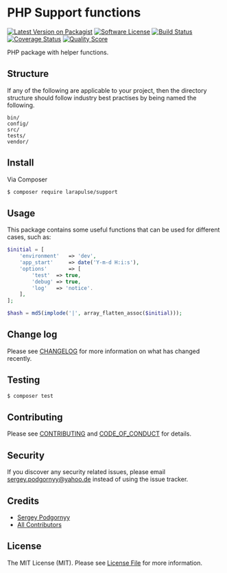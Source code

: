 # PHP Support functions

[![Latest Version on Packagist][ico-version]][link-packagist]
[![Software License][ico-license]](LICENSE.md)
[![Build Status][ico-travis]][link-travis]
[![Coverage Status][ico-scrutinizer]][link-scrutinizer]
[![Quality Score][ico-code-quality]][link-code-quality]
<!-- [![Total Downloads][ico-downloads]][link-downloads] -->

PHP package with helper functions.

## Structure

If any of the following are applicable to your project, then the directory structure should follow industry best practises by being named the following.

```
bin/
config/
src/
tests/
vendor/
```


## Install

Via Composer

``` bash
$ composer require larapulse/support
```

## Usage

This package contains some useful functions that can be used for different cases, such as:

``` php
$initial = [
    'environment'   => 'dev',
    'app_start'     => date('Y-m-d H:i:s'),
    'options'       => [
        'test'  => true,
        'debug' => true,
        'log'   => 'notice'.
    ],
];

$hash = md5(implode('|', array_flatten_assoc($initial)));
```

## Change log

Please see [CHANGELOG](docs/CHANGELOG.md) for more information on what has changed recently.

## Testing

``` bash
$ composer test
```

## Contributing

Please see [CONTRIBUTING](docs/CONTRIBUTING.md) and [CODE_OF_CONDUCT](docs/CODE_OF_CONDUCT.md) for details.

## Security

If you discover any security related issues, please email sergey.podgornyy@yahoo.de instead of using the issue tracker.

## Credits

- [Sergey Podgornyy][link-author]
- [All Contributors][link-contributors]

## License

The MIT License (MIT). Please see [License File](LICENSE.md) for more information.

[ico-version]: https://img.shields.io/packagist/v/larapulse/support.svg?style=flat-square
[ico-license]: https://img.shields.io/badge/license-MIT-brightgreen.svg?style=flat-square
[ico-travis]: https://img.shields.io/travis/larapulse/support/master.svg?style=flat-square
[ico-scrutinizer]: https://img.shields.io/scrutinizer/coverage/g/larapulse/support.svg?style=flat-square
[ico-code-quality]: https://img.shields.io/scrutinizer/g/larapulse/support.svg?style=flat-square
[ico-downloads]: https://img.shields.io/packagist/dt/larapulse/support.svg?style=flat-square

[link-packagist]: https://packagist.org/packages/larapulse/support
[link-travis]: https://travis-ci.org/larapulse/support
[link-scrutinizer]: https://scrutinizer-ci.com/g/larapulse/support/code-structure
[link-code-quality]: https://scrutinizer-ci.com/g/larapulse/support
[link-downloads]: https://packagist.org/packages/larapulse/support
[link-author]: https://github.com/SergeyPodgornyy
[link-contributors]: ../../contributors
